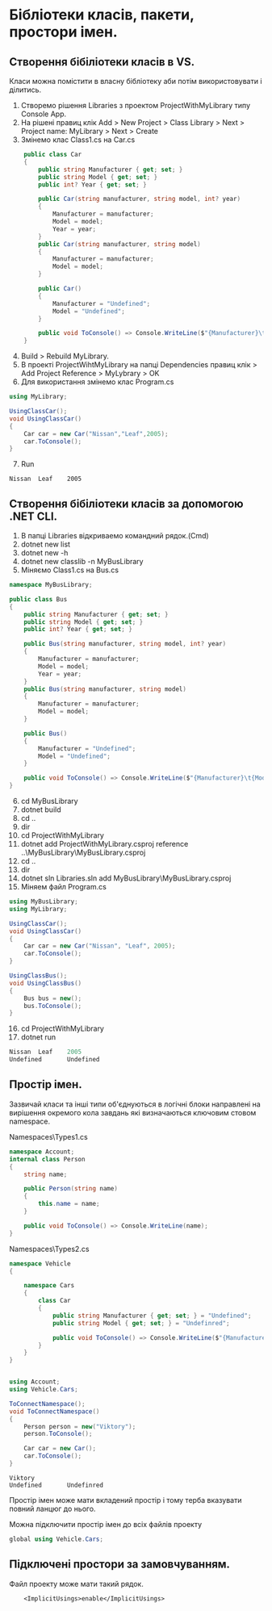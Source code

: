 # Бібліотеки класів, пакети, простори імен.

## Створення бібіліотеки класів в VS.

Класи можна помістити в власну бібліотеку аби потім використовувати і ділитись.

1. Створемо рішення Libraries з проектом ProjectWithMyLibrary типу Console App.
2. На рішені правиц клік Add > New Project > Class Library > Next > Project name: MyLibrary > Next > Create
3. Змінемо клас Class1.cs на Car.cs
```cs
    public class Car
    {
        public string Manufacturer { get; set; }
        public string Model { get; set; }
        public int? Year { get; set; }

        public Car(string manufacturer, string model, int? year)
        {
            Manufacturer = manufacturer;
            Model = model;
            Year = year;
        }
        public Car(string manufacturer, string model)
        {
            Manufacturer = manufacturer;
            Model = model;
        }

        public Car()
        {
            Manufacturer = "Undefined";
            Model = "Undefined";
        }

        public void ToConsole() => Console.WriteLine($"{Manufacturer}\t{Model}\t{Year}");
    }
```
4. Build > Rebuild MyLibrary.
5. В проекті ProjectWihtMyLibrary на папці Dependencies правиц клік > Add Project Reference > MyLybrary > OK
6. Для використання змінемо клас Program.cs
```cs
using MyLibrary;

UsingClassCar();
void UsingClassCar()
{
    Car car = new Car("Nissan","Leaf",2005);
    car.ToConsole();
}
```
7. Run
```
Nissan  Leaf    2005
```

## Створення бібіліотеки класів за допомогою .NET CLI.

1. В папці Libraries відкриваемо командний рядок.(Cmd)
2. dotnet new list
3. dotnet new -h
4. dotnet new classlib -n MyBusLibrary
5. Міняємо Class1.cs на Bus.cs
```cs
namespace MyBusLibrary;

public class Bus
{
    public string Manufacturer { get; set; }
    public string Model { get; set; }
    public int? Year { get; set; }

    public Bus(string manufacturer, string model, int? year)
    {
        Manufacturer = manufacturer;
        Model = model;
        Year = year;
    }
    public Bus(string manufacturer, string model)
    {
        Manufacturer = manufacturer;
        Model = model;
    }

    public Bus()
    {
        Manufacturer = "Undefined";
        Model = "Undefined";
    }

    public void ToConsole() => Console.WriteLine($"{Manufacturer}\t{Model}\t{Year}");
}
```
6. cd MyBusLibrary
7. dotnet build
8. cd ..
9. dir
10. cd ProjectWithMyLibrary
11. dotnet add ProjectWithMyLibrary.csproj reference ..\MyBusLibrary\MyBusLibrary.csproj
12. cd ..
13. dir
14. dotnet sln Libraries.sln add MyBusLibrary\MyBusLibrary.csproj
15. Міняем файл Program.cs
```cs
using MyBusLibrary;
using MyLibrary;

UsingClassCar();
void UsingClassCar()
{
    Car car = new Car("Nissan", "Leaf", 2005);
    car.ToConsole();
}

UsingClassBus();
void UsingClassBus()
{
    Bus bus = new();
    bus.ToConsole();
}
```
16. cd ProjectWithMyLibrary
17. dotnet run

```cs
Nissan  Leaf    2005
Undefined       Undefined
```

## Простір імен.

Зазвичай класи та інші типи об'єднуються в логічні блоки направлені на вирішення окремого кола завдань які визначаються ключовим стовом namespace. 

Namespaces\Types1.cs
```cs
namespace Account;
internal class Person
{
    string name;

    public Person(string name)
    {
        this.name = name;
    }

    public void ToConsole() => Console.WriteLine(name);
}
```
Namespaces\Types2.cs
```cs
namespace Vehicle
{

    namespace Cars
    {
        class Car
        {
            public string Manufacturer { get; set; } = "Undefined";
            public string Model { get; set; } = "Undefinred";

            public void ToConsole() => Console.WriteLine($"{Manufacturer}\t{Model}");
        }
    }
}
```
```cs

using Account;
using Vehicle.Cars;

ToConnectNamespace();
void ToConnectNamespace()
{
    Person person = new("Viktory");
    person.ToConsole();

    Car car = new Car();
    car.ToConsole();
}
```
```
Viktory
Undefined       Undefinred
```
Простір імен може мати вкладений простір і тому терба вказувати повний ланцюг до нього.

Можна підключити простір імен до всіх файлів проекту 
```cs
global using Vehicle.Cars;
```

## Підключені простори за замовчуванням.

Файл проекту може мати такий рядок.

```
    <ImplicitUsings>enable</ImplicitUsings>
```

